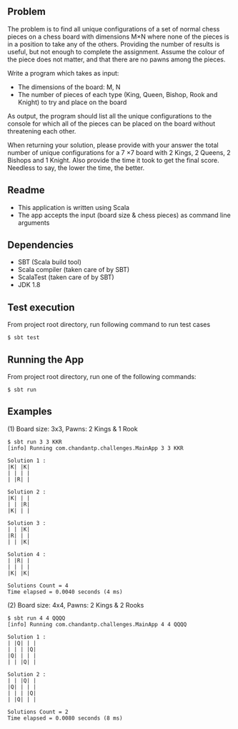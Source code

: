 Problem
-------
The problem is to find all unique configurations of a set of normal chess pieces on a chess board with 
dimensions M×N where none of the pieces is in a position to take any of the others. Providing the number 
of results is useful, but not enough to complete the assignment. Assume the colour of the piece does not 
matter, and that there are no pawns among the pieces.

Write a program which takes as input:
- The dimensions of the board: M, N
- The number of pieces of each type (King, Queen, Bishop, Rook and Knight) to try and place on the board

As output, the program should list all the unique configurations to the console for which all of the 
pieces can be placed on the board without threatening each other.

When returning your solution, please provide with your answer the total number of unique configurations 
for a 7 ×7 board with 2 Kings, 2 Queens, 2 Bishops and 1 Knight. Also provide the time it took to get the 
final score. Needless to say, the lower the time, the better.

Readme
------
- This application is written using Scala
- The app accepts the input (board size & chess pieces) as command line arguments

Dependencies
------------
- SBT (Scala build tool)
- Scala compiler (taken care of by SBT)
- ScalaTest (taken care of by SBT)
- JDK 1.8

Test execution
--------------
From project root directory, run following command to run test cases

    $ sbt test

Running the App
---------------
From project root directory, run one of the following commands:

    $ sbt run

Examples
--------

(1) Board size: 3x3, Pawns: 2 Kings & 1 Rook
	
	$ sbt run 3 3 KKR
    [info] Running com.chandantp.challenges.MainApp 3 3 KKR
    
    Solution 1 :
    |K| |K|
    | | | |
    | |R| |
    
    Solution 2 :
    |K| | |
    | | |R|
    |K| | |
    
    Solution 3 :
    | | |K|
    |R| | |
    | | |K|
    
    Solution 4 :
    | |R| |
    | | | |
    |K| |K|
    
    Solutions Count = 4
    Time elapsed = 0.0040 seconds (4 ms)

(2) Board size: 4x4, Pawns: 2 Kings & 2 Rooks
	
	$ sbt run 4 4 QQQQ
    [info] Running com.chandantp.challenges.MainApp 4 4 QQQQ
    
    Solution 1 :
    | |Q| | |
    | | | |Q|
    |Q| | | |
    | | |Q| |
    
    Solution 2 :
    | | |Q| |
    |Q| | | |
    | | | |Q|
    | |Q| | |
    
    Solutions Count = 2
    Time elapsed = 0.0080 seconds (8 ms)
